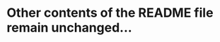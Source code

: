 <!-- WakaTime stats removed - Set up a public WakaTime profile to enable this widget -->

<!-- Previous WakaTime stats image line was here, but has been removed due to errors -->

# Other contents of the README file remain unchanged...